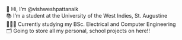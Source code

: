 👋 Hi, I’m @vishweshpattanaik  
📚 I’m a student at the University of the West Indies, St. Augustine   
👨🏽‍💻 Currently studying my BSc. Electrical and Computer Engineering   
🗂️ Going to store all my personal, school projects on here!!  


